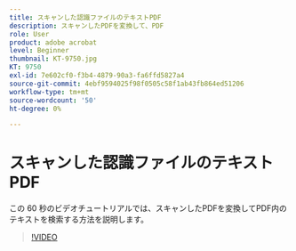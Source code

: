 ```yaml
---
title: スキャンした認識ファイルのテキストPDF
description: スキャンしたPDFを変換して、PDF
role: User
product: adobe acrobat
level: Beginner
thumbnail: KT-9750.jpg
KT: 9750
exl-id: 7e602cf0-f3b4-4879-90a3-fa6ffd5827a4
source-git-commit: 4ebf9594025f98f0505c58f1ab43fb864ed51206
workflow-type: tm+mt
source-wordcount: '50'
ht-degree: 0%

---
```


# スキャンした認識ファイルのテキストPDF

この 60 秒のビデオチュートリアルでは、スキャンしたPDFを変換してPDF内のテキストを検索する方法を説明します。

>[!VIDEO](https://video.tv.adobe.com/v/340081?quality=12&learn=on&hidetitle=true)
